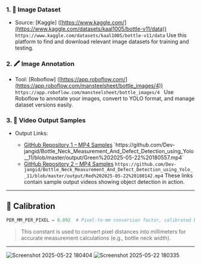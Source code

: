 
### 1. 📸 Image Dataset

* Source: [Kaggle] ([https://www.kaggle.com/](https://www.kaggle.com/datasets/kaal1005/bottle-v11/data)) ` https://www.kaggle.com/datasets/kaal1005/bottle-v11/data`
  Use this platform to find and download relevant image datasets for training and testing.

### 2. 🖍️ Image Annotation

* Tool:   [Roboflow] ([https://app.roboflow.com/](https://app.roboflow.com/mansteelsheet/bottle_images/4)) `https://app.roboflow.com/mansteelsheet/bottle_images/4 `
  Use Roboflow to annotate your images, convert to YOLO format, and manage dataset versions easily.

### 3. 🎥 Video Output Samples

* Output Links:

  * [GitHub Repository 1 – MP4 Samples](https://github.com/](https://github.com/Dev-jangid/Bottle_Neck_Measurement_And_Defect_Detection_using_Yolo__11/blob/master/output/Green%202025-05-22%20180557.mp4)) `https://github.com/Dev-jangid/Bottle_Neck_Measurement_And_Defect_Detection_using_Yolo__11/blob/master/output/Green%202025-05-22%20180557.mp4`
  * [GitHub Repository 2 – MP4 Samples]( https://github.com/Dev-jangid/Bottle_Neck_Measurement_And_Defect_Detection_using_Yolo__11/blob/master/output/Red%202025-05-22%20180142.mp4
)  ` https://github.com/Dev-jangid/Bottle_Neck_Measurement_And_Defect_Detection_using_Yolo__11/blob/master/output/Red%202025-05-22%20180142.mp4
`
    These links contain sample output videos showing object detection in action.

---

## 📏 Calibration

```python
PER_MM_PER_PIXEL = 0.092  # Pixel-to-mm conversion factor, calibrated based on camera distance and angle
```

> This constant is used to convert pixel distances into millimeters for accurate measurement calculations (e.g., bottle neck width).

---






![Screenshot 2025-05-22 180404](https://github.com/user-attachments/assets/f84e3ac0-c6d1-45c8-b226-6d37cf1b6c83)
![Screenshot 2025-05-22 180335](https://github.com/user-attachments/assets/19bfde63-dd9f-46e2-b35d-1149d75ed448)

